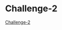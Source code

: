 # Challenge-2

[Challenge-2](https://github.com/knrwdm/Challenge-2/blob/master/Challenge%202%20Directory.md)
